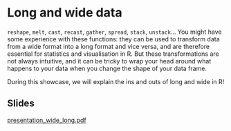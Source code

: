 # Long and wide data

`reshape`, `melt`, `cast`, `recast`, `gather`, `spread`, `stack`, `unstack`... 
You might have some experience with these functions: they can be used to transform data from a wide format 
into a long format and vice versa, and are therefore essential for statistics and visualisation in R. 
But these transformations are not always intuitive, and it can be tricky to wrap your head around what happens 
to your data when you change the shape of your data frame. 

During this showcase, we will explain the ins and outs of long and wide in R!

## Slides
[presentation_wide_long.pdf](presentation_wide_long.pdf)

